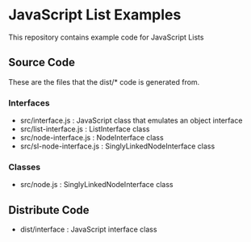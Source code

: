 # JavaScript List Examples
This repository contains example code for JavaScript Lists

## Source Code ##
These are the files that the dist/* code is generated from.

### Interfaces ###
* src/interface.js : JavaScript class that emulates an object interface
* src/list-interface.js : ListInterface class
* src/node-interface.js : NodeInterface class
* src/sl-node-interface.js : SinglyLinkedNodeInterface class

### Classes ###
* src/node.js : SinglyLinkedNodeInterface class

## Distribute Code ##
* dist/interface : JavaScript interface class
